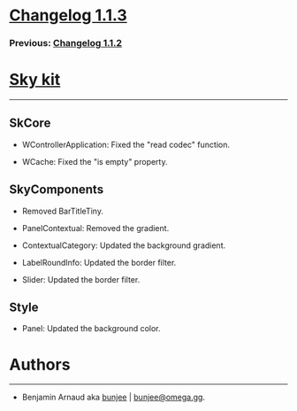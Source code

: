 # [Changelog 1.1.3](http://omega.gg/Sky/changes/1.1.3.html)

### Previous: [Changelog 1.1.2](1.1.2.html)

# [Sky kit](http://omega.gg/Sky)
---

## SkCore

- WControllerApplication: Fixed the "read codec" function.

- WCache: Fixed the "is empty" property.


## SkyComponents

- Removed BarTitleTiny.

- PanelContextual: Removed the gradient.

- ContextualCategory: Updated the background gradient.

- LabelRoundInfo: Updated the border filter.

- Slider: Updated the border filter.


## Style

- Panel: Updated the background color.


# Authors
---

- Benjamin Arnaud aka [bunjee](http://bunjee.me) | <bunjee@omega.gg>.
